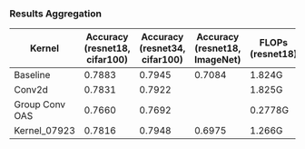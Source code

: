 ### Results Aggregation

| Kernel | Accuracy (resnet18, cifar100) | Accuracy (resnet34, cifar100) | Accuracy (resnet18, ImageNet) | FLOPs (resnet18) | Performance (resnet18) | Performance (resnet34) |
| ------ | ------ | ------ | ------ | ------ | ------ | ------ |
| Baseline | 0.7883 | 0.7945 | 0.7084 | 1.824G | 38.8ms | 71.4ms |
| Conv2d | 0.7831 | 0.7922 |  | 1.825G | 35.7ms | |
| Group Conv OAS | 0.7660 | 0.7692 |  | 0.2778G | 8.48ms | 12.5ms |
| Kernel_07923 | 0.7816 | 0.7948 | 0.6975 | 1.266G | 16.5ms | 29.6ms |
